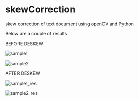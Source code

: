 # skewCorrection
skew correction of text document using openCV and Python

Below are a couple of results

BEFORE DESKEW

![sample1](https://user-images.githubusercontent.com/16044603/131557678-ea1399fc-6582-41a1-aaf3-e674864d658d.jpg)

![sample2](https://user-images.githubusercontent.com/16044603/131557691-54ce37e1-6def-4660-a799-4d46f2c86efc.jpg)

AFTER DESKEW

![sample1_res](https://user-images.githubusercontent.com/16044603/131557745-7d23c1f5-d72e-498a-824d-0a15ed8c7784.jpg)

![sample2_res](https://user-images.githubusercontent.com/16044603/131557748-400d3e9b-116d-441c-9c23-082794168cea.jpg)

